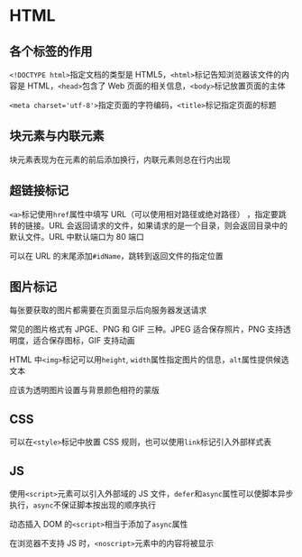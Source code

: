 # HTML

## 各个标签的作用

`<!DOCTYPE html>`指定文档的类型是 HTML5，`<html>`标记告知浏览器该文件的内容是 HTML，`<head>`包含了 Web 页面的相关信息，`<body>`标记放置页面的主体

`<meta charset='utf-8'>`指定页面的字符编码，`<title>`标记指定页面的标题

## 块元素与内联元素

块元素表现为在元素的前后添加换行，内联元素则总在行内出现

## 超链接标记

`<a>`标记使用`href`属性中填写 URL（可以使用相对路径或绝对路径） ，指定要跳转的链接。URL 会返回请求的文件，如果请求的是一个目录，则会返回目录中的默认文件。URL 中默认端口为 80 端口

可以在 URL 的末尾添加`#idName`，跳转到返回文件的指定位置

## 图片标记

每张要获取的图片都需要在页面显示后向服务器发送请求

常见的图片格式有 JPGE、PNG 和 GIF 三种。JPEG 适合保存照片，PNG 支持透明度，适合保存图标，GIF 支持动画

HTML 中`<img>`标记可以用`height`, `width`属性指定图片的信息，`alt`属性提供候选文本

应该为透明图片设置与背景颜色相符的蒙版

## CSS

可以在`<style>`标记中放置 CSS 规则，也可以使用`link`标记引入外部样式表

## JS

使用`<script>`元素可以引入外部域的 JS 文件，`defer`和`async`属性可以使脚本异步执行，`async`不保证脚本按出现的顺序执行

动态插入 DOM 的`<script>`相当于添加了`async`属性

在浏览器不支持 JS 时，`<noscript>`元素中的内容将被显示